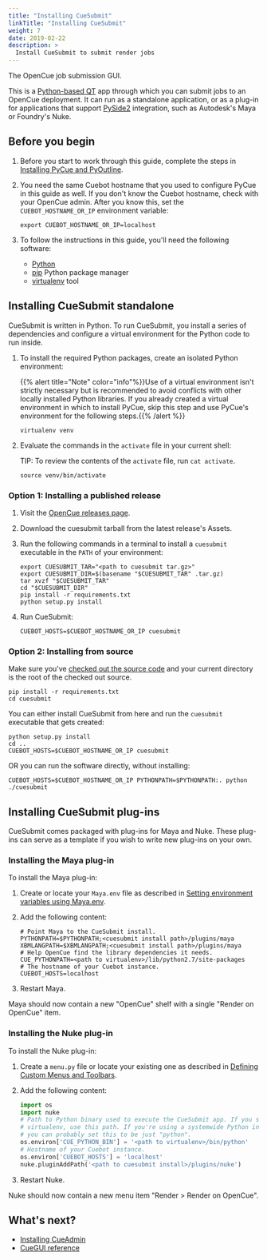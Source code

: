 ```yaml
---
title: "Installing CueSubmit"
linkTitle: "Installing CueSubmit"
weight: 7
date: 2019-02-22
description: >
  Install CueSubmit to submit render jobs
---
```


The OpenCue job submission GUI.

This is a [Python-based QT](https://www.qt.io/qt-for-python) app through which
you can submit jobs to an OpenCue deployment. It can run as a standalone
application, or as a plug-in for applications that support
[PySide2](https://pypi.org/project/PySide2/) integration, such as Autodesk's
Maya or Foundry's Nuke.

## Before you begin

1.  Before you start to work through this guide, complete the steps in
    [Installing PyCue and PyOutline](/docs/getting-started/installing-pycue-and-pyoutline).

1.  You need the same Cuebot hostname that you used to configure PyCue in this
    guide as well. If you don't know the Cuebot hostname, check with your
    OpenCue admin. After you know this, set the `CUEBOT_HOSTNAME_OR_IP`
    environment variable:

    ```shell
    export CUEBOT_HOSTNAME_OR_IP=localhost
    ```

1.  To follow the instructions in this guide, you'll need the following
    software:

    *   [Python](https://www.python.org/)
    *   [pip](https://pypi.org/project/pip/) Python package manager
    *   [virtualenv](https://pypi.org/project/virtualenv/) tool

## Installing CueSubmit standalone

CueSubmit is written in Python. To run CueSubmit, you install a series of
dependencies and configure a virtual environment for the Python code to run
inside.

1.  To install the required Python packages, create an isolated Python
    environment:

    {{% alert title="Note" color="info"%}}Use of a virtual environment isn't
    strictly necessary but is recommended to avoid conflicts with other
    locally installed Python libraries. If you already created a virtual
    environment in which to install PyCue, skip this step and use PyCue's
    environment for the following steps.{{% /alert %}}

    ```shell
    virtualenv venv
    ```

1.  Evaluate the commands in the `activate` file in your current shell:

    TIP: To review the contents of the `activate` file, run `cat activate`.

    ```shell
    source venv/bin/activate
    ```

### Option 1: Installing a published release

1.  Visit the
    [OpenCue releases page](https://github.com/AcademySoftwareFoundation/OpenCue/releases).

1.  Download the cuesubmit tarball from the latest release's Assets.

1.  Run the following commands in a terminal to install a `cuesubmit` executable
    in the `PATH` of your environment:

    ```shell
    export CUESUBMIT_TAR="<path to cuesubmit tar.gz>"
    export CUESUBMIT_DIR=$(basename "$CUESUBMIT_TAR" .tar.gz)
    tar xvzf "$CUESUBMIT_TAR"
    cd "$CUESUBMIT_DIR"
    pip install -r requirements.txt
    python setup.py install
    ```

1.  Run CueSubmit:

    ```shell
    CUEBOT_HOSTS=$CUEBOT_HOSTNAME_OR_IP cuesubmit
    ```

### Option 2: Installing from source

Make sure you've
[checked out the source code](/docs/getting-started/checking-out-the-source-code)
and your current directory is the root of the checked out source.

```shell
pip install -r requirements.txt
cd cuesubmit
```

You can either install CueSubmit from here and run the `cuesubmit` executable
that gets created:

```shell
python setup.py install
cd ..
CUEBOT_HOSTS=$CUEBOT_HOSTNAME_OR_IP cuesubmit
```

OR you can run the software directly, without installing:

```shell
CUEBOT_HOSTS=$CUEBOT_HOSTNAME_OR_IP PYTHONPATH=$PYTHONPATH:. python ./cuesubmit
```

## Installing CueSubmit plug-ins

CueSubmit comes packaged with plug-ins for Maya and Nuke. These plug-ins can
serve as a template if you wish to write new plug-ins on your own.

### Installing the Maya plug-in

To install the Maya plug-in:

1.  Create or locate your `Maya.env` file as described in
    [Setting environment variables using Maya.env](https://knowledge.autodesk.com/support/maya/learn-explore/caas/CloudHelp/cloudhelp/2018/ENU/Maya-EnvVar/files/GUID-8EFB1AC1-ED7D-4099-9EEE-624097872C04-htm.html).

1.  Add the following content:

    ```shell
    # Point Maya to the CueSubmit install.
    PYTHONPATH=$PYTHONPATH;<cuesubmit install path>/plugins/maya
    XBMLANGPATH=$XBMLANGPATH;<cuesubmit install path>/plugins/maya
    # Help OpenCue find the library dependencies it needs.
    CUE_PYTHONPATH=<path to virtualenv>/lib/python2.7/site-packages
    # The hostname of your Cuebot instance.
    CUEBOT_HOSTS=localhost
    ```

1.  Restart Maya.

Maya should now contain a new "OpenCue" shelf with a single "Render on OpenCue"
item.

### Installing the Nuke plug-in

To install the Nuke plug-in:

1.  Create a `menu.py` file or locate your existing one as described in
    [Defining Custom Menus and Toolbars](https://learn.foundry.com/nuke/content/comp_environment/configuring_nuke/custom_menus_toolbars.html).

1.  Add the following content:

    ```python
    import os
    import nuke
    # Path to Python binary used to execute the CueSubmit app. If you set up
    # virtualenv, use this path. If you're using a systemwide Python install,
    # you can probably set this to be just "python".
    os.environ['CUE_PYTHON_BIN'] = '<path to virtualenv>/bin/python'
    # Hostname of your Cuebot instance.
    os.environ['CUEBOT_HOSTS'] = 'localhost'
    nuke.pluginAddPath('<path to cuesubmit install>/plugins/nuke')
    ```

1.  Restart Nuke.

Nuke should now contain a new menu item "Render > Render on OpenCue".

## What's next?

*   [Installing CueAdmin](/docs/getting-started/installing-cueadmin)
*   [CueGUI reference](/docs/reference/cuegui-reference)

